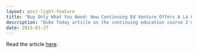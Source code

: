 ```yaml
---
layout: post-light-feature
title: "Buy Only What You Need: New Continuing Ed Venture Offers A La Carte Course Pricing"
description: "Duke Today article on the continuing education course I'm developing."
date: 2015-01-27
---
```

 
Read the article [here](http://today.duke.edu/2015/01/onlinecontinuinged).